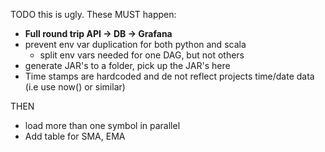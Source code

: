 TODO this is ugly.  These MUST happen:

- **Full round trip API -> DB -> Grafana**
- prevent env var duplication for both python and scala
  - split env vars needed for one DAG, but not others
- generate JAR's to a folder, pick up the JAR's here
- Time stamps are hardcoded and de not reflect projects time/date data (i.e use now() or similar)


THEN
  - load more than one symbol in parallel
  - Add table for SMA, EMA